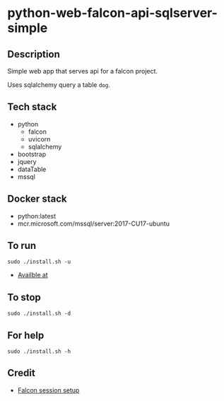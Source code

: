 # python-web-falcon-api-sqlserver-simple

## Description
Simple web app that serves api
for a falcon project.

Uses sqlalchemy query a table `dog`.

## Tech stack
- python
  - falcon
  - uvicorn
  - sqlalchemy
- bootstrap
- jquery
- dataTable
- mssql

## Docker stack
- python:latest
- mcr.microsoft.com/mssql/server:2017-CU17-ubuntu

## To run
`sudo ./install.sh -u`
- [Availble at](http://localhost/dogs)

## To stop
`sudo ./install.sh -d`

## For help
`sudo ./install.sh -h`

## Credit
- [Falcon session setup](https://eshlox.net/2019/05/28/integrate-sqlalchemy-with-falcon-framework-second-version)
